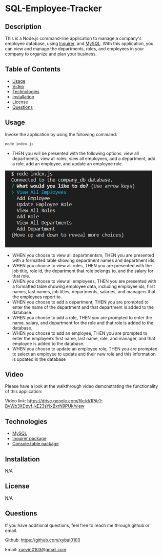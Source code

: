 # SQL-Employee-Tracker

  ## Description

  This is a Node.js command-line application to manage a company's employee database, using [Inquirer](https://www.npmjs.com/package/inquirer/v/8.2.4), and [MySQL](https://www.npmjs.com/package/mysql2). With this application, you can view and manage the departments, roles, and employees in your company to organize and plan your business.

  ## Table of Contents
  
  - [Usage](#usage)
  - [Video](#video)
  - [Technologies](#technologies)
  - [Installation](#installation)
  - [License](#license)
  - [Questions](#questions)

  ## Usage

  Invoke the application by using the following command:
  ```bash
  node index.js
  ```
  * THEN you will be presented with the following options: view all departments, view all roles, view all employees, add a department, add a role, add an employee, and update an employee role.

  ![ScreenShot](./assets/images/1.png)
  * WHEN you choose to view all departmentsm, THEN you are presented with a formatted table showing department names and department ids.
  * WHEN you choose to view all roles, THEN you are presented with the job title, role id, the department that role belongs to, and the salary for that role.
  * WHEN you choose to view all employees, THEN you are presented with a formatted table showing employee data, including employee ids, first names, last names, job titles, departments, salaries, and managers that the employees report to.
  * WHEN you choose to add a department, THEN you are prompted to enter the name of the department and that department is added to the database.
  * WHEN you choose to add a role, THEN you are prompted to enter the name, salary, and department for the role and that role is added to the database.
  * WHEN you choose to add an employee, THEN you are prompted to enter the employee’s first name, last name, role, and manager, and that employee is added to the database.
  * WHEN you choose to update an employee role, THEN you are prompted to select an employee to update and their new role and this information is updated in the database

  ## Video

  Please have a look at the walkthrough video demonstrating the functionality of this application:

  Video link: https://drive.google.com/file/d/1PAr1-BvWb3XDpvf_kE23sYixBxrN9PUk/view
  
  ## Technologies

  * [MySQL](https://www.npmjs.com/package/mysql2)
  * [Inquirer package](https://www.npmjs.com/package/inquirer/v/8.2.4)
  * [Console.table package](https://www.npmjs.com/package/console.table)

  ## Installation

  N/A

  ## License

  N/A

  ## Questions

  If you have additional questions, feel free to reach me through github or email.

  Github: https://github.com/xybai0103
  
  Email: xueyin0103@gmail.com